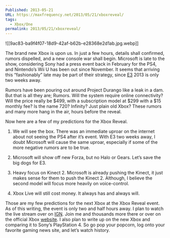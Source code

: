 ```yaml
---
Published: 2013-05-21
URL: https://maxfrequency.net/2013/05/21/xboxreveal/
tags:
  - Xbox/One
permalink: 2013/05/21/xboxreveal/
---
```

![[9ac83-ba9f4f07-18d9-42af-b62b-e28368e2d1ab.jpg.webp]]

The brand new Xbox is upon us. In just a few hours, details shall confirmed, rumors dispelled, and a new console war shall begin. Microsoft is late to the show, considering Sony had a press event back in February for the PS4, and Nintendo’s Wii U has been out since November. It seems that arriving this “fashionably” late may be part of their strategy, since [E3](http://www.e3expo.com/) 2013 is only two weeks away.

Rumors have been pouring out around Project Durango like a leak in a dam. But that is all they are; Rumors. Will the system require online connectivity? Will the price really be $499, with a subscription model at $299 with a $15 monthly fee? Is the name 720? Infinity? Just plain old Xbox? These rumors and many more hang in the air, hours before the reveal.

Now here are a few of my predictions for the Xbox Reveal.

1) We will see the box. There was an immediate uproar on the internet about not seeing the PS4 after it’s event. With E3 two weeks away, I doubt Microsoft will cause the same uproar, especially if some of the more negative rumors are to be true.

2) Microsoft will show off new Forza, but no Halo or Gears. Let’s save the big dogs for E3.

3) Heavy focus on Kinect 2. Microsoft is already pushing the Kinect, it just makes sense for them to push the Kinect 2. Although, I believe the second model will focus more heavily on voice-control.

4) Xbox Live will still cost money. It always has and always will.

Those are my few predictions for the next Xbox at the Xbox Reveal event. As of this writing, the event is only two and half hours away. I plan to watch the live stream over on [IGN](http://www.ign.com/articles/2013/05/08/watch-the-xbox-reveal-event-live-on-ign). Join me and thousands more there or over on the official Xbox [website](http://www.xbox.com/en-US/hub/reveal). I also plan to write up on the new Xbox and comparing it to Sony’s PlayStation 4. So go pop your popcorn, log onto your favorite gaming news site, and let’s watch history.